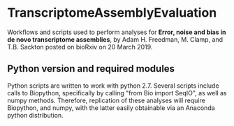 # TranscriptomeAssemblyEvaluation
Workflows and scripts used to perform analyses for **Error, noise and bias in de novo transcriptome assemblies**, by Adam H. Freedman, M. Clamp, and T.B. Sackton posted on bioRxiv on 20 March 2019. 

## Python version and required modules
Python scripts are written to work with python 2.7. Several scripts include calls to Biopython, specifically by calling "from Bio import SeqIO", as well as numpy methods. Therefore, replication of these analyses will require Biopython, and numpy, with the latter easily obtainable via an Anaconda python distribution.
